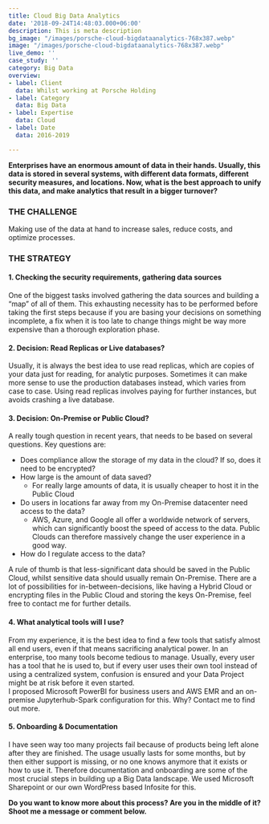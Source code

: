 ```yaml
---
title: Cloud Big Data Analytics
date: '2018-09-24T14:48:03.000+06:00'
description: This is meta description
bg_image: "/images/porsche-cloud-bigdataanalytics-768x387.webp"
image: "/images/porsche-cloud-bigdataanalytics-768x387.webp"
live_demo: ''
case_study: ''
category: Big Data
overview:
- label: Client
  data: Whilst working at Porsche Holding
- label: Category
  data: Big Data
- label: Expertise
  data: Cloud
- label: Date
  data: 2016-2019

---
```

**Enterprises have an enormous amount of data in their hands. Usually, this data is stored in several systems, with different data formats, different security measures, and locations. Now, what is the best approach to unify this data, and make analytics that result in a bigger turnover?**

### THE CHALLENGE

Making use of the data at hand to increase sales, reduce costs, and optimize processes.

### THE STRATEGY

#### 1. Checking the security requirements, gathering data sources

One of the biggest tasks involved gathering the data sources and building a “map” of all of them. This exhausting necessity has to be performed before taking the first steps because if you are basing your decisions on something incomplete, a fix when it is too late to change things might be way more expensive than a thorough exploration phase.

#### 2. Decision: Read Replicas or Live databases?

Usually, it is always the best idea to use read replicas, which are copies of your data just for reading, for analytic purposes. Sometimes it can make more sense to use the production databases instead, which varies from case to case. Using read replicas involves paying for further instances, but avoids crashing a live database.

#### 3. Decision: On-Premise or Public Cloud?

A really tough question in recent years, that needs to be based on several questions. Key questions are:

* Does compliance allow the storage of my data in the cloud? If so, does it need to be encrypted?
* How large is the amount of data saved?
  * For really large amounts of data, it is usually cheaper to host it in the Public Cloud
* Do users in locations far away from my On-Premise datacenter need access to the data?
  * AWS, Azure, and Google all offer a worldwide network of servers, which can significantly boost the speed of access to the data. Public Clouds can therefore massively change the user experience in a good way.
* How do I regulate access to the data?

A rule of thumb is that less-significant data should be saved in the Public Cloud, whilst sensitive data should usually remain On-Premise. There are a lot of possibilities for in-between-decisions, like having a Hybrid Cloud or encrypting files in the Public Cloud and storing the keys On-Premise, feel free to contact me for further details.

#### 4. What analytical tools will I use?

From my experience, it is the best idea to find a few tools that satisfy almost all end users, even if that means sacrificing analytical power. In an enterprise, too many tools become tedious to manage. Usually, every user has a tool that he is used to, but if every user uses their own tool instead of using a centralized system, confusion is ensured and your Data Project might be at risk before it even started.  
I proposed Microsoft PowerBI for business users and AWS EMR and an on-premise Jupyterhub-Spark configuration for this. Why? Contact me to find out more.

#### 5. Onboarding & Documentation

I have seen way too many projects fail because of products being left alone after they are finished. The usage usually lasts for some months, but by then either support is missing, or no one knows anymore that it exists or how to use it. Therefore documentation and onboarding are some of the most crucial steps in building up a Big Data landscape. We used Microsoft Sharepoint or our own WordPress based Infosite for this.

**Do you want to know more about this process? Are you in the middle of it? Shoot me a message or comment below.**
